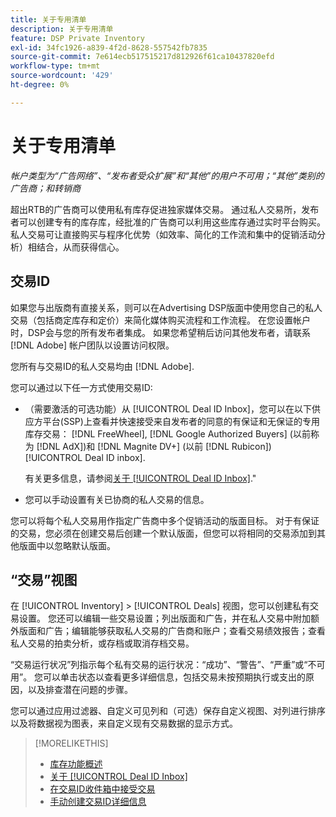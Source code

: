 ```yaml
---
title: 关于专用清单
description: 关于专用清单
feature: DSP Private Inventory
exl-id: 34fc1926-a839-4f2d-8628-557542fb7835
source-git-commit: 7e614ecb517515217d812926f61ca10437820efd
workflow-type: tm+mt
source-wordcount: '429'
ht-degree: 0%

---
```


# 关于专用清单

*帐户类型为“广告网络”、“发布者受众扩展”和“其他”的用户不可用；“其他”类别的广告商；和转销商*

超出RTB的广告商可以使用私有库存促进独家媒体交易。 通过私人交易所，发布者可以创建专有的库存库，经批准的广告商可以利用这些库存通过实时平台购买。 私人交易可让直接购买与程序化优势（如效率、简化的工作流和集中的促销活动分析）相结合，从而获得信心。

## 交易ID

如果您与出版商有直接关系，则可以在Advertising DSP版面中使用您自己的私人交易（包括商定库存和定价）来简化媒体购买流程和工作流程。 在您设置帐户时，DSP会与您的所有发布者集成。 如果您希望稍后访问其他发布者，请联系 [!DNL Adobe] 帐户团队以设置访问权限。 <!-- + sentence from Ramey? (no longer here) about how we certify the publishers -->

您所有与交易ID的私人交易均由 [!DNL Adobe].

您可以通过以下任一方式使用交易ID:

* （需要激活的可选功能）从 [!UICONTROL Deal ID Inbox]，您可以在以下供应方平台(SSP)上查看并快速接受来自发布者的同意的有保证和无保证的专用库存交易： [!DNL FreeWheel], [!DNL Google Authorized Buyers] (以前称为 [!DNL AdX])和 [!DNL Magnite DV+] (以前 [!DNL Rubicon]) [!UICONTROL Deal ID inbox].

   有关更多信息，请参阅[关于 [!UICONTROL Deal ID Inbox]](deal-id-inbox-about.md).&quot;

* 您可以手动设置有关已协商的私人交易的信息。

您可以将每个私人交易用作指定广告商中多个促销活动的版面目标。 对于有保证的交易，您必须在创建交易后创建一个默认版面，但您可以将相同的交易添加到其他版面中以忽略默认版面。

## “交易”视图

在 [!UICONTROL Inventory] > [!UICONTROL Deals] 视图，您可以创建私有交易设置。 您还可以编辑一些交易设置；列出版面和广告，并在私人交易中附加额外版面和广告；编辑能够获取私人交易的广告商和账户；查看交易绩效报告；查看私人交易的拍卖分析，或存档或取消存档交易。<!-- ; or edit the attribute tags for a deal -->

“交易运行状况”列指示每个私有交易的运行状况：“成功”、“警告”、“严重”或“不可用”。 您可以单击状态以查看更多详细信息，包括交易未按预期执行或支出的原因，以及排查潜在问题的步骤。

您可以通过应用过滤器、自定义可见列和（可选）保存自定义视图、对列进行排序以及将数据视为图表，来自定义现有交易数据的显示方式。

>[!MORELIKETHIS]
>
>* [库存功能概述](/help/dsp/inventory/inventory-overview.md)
>* [关于 [!UICONTROL Deal ID Inbox]](/help/dsp/inventory/deal-id-inbox-about.md)
>* [在交易ID收件箱中接受交易](deal-id-inbox-accept.md)
>* [手动创建交易ID详细信息](deal-id-create.md)

